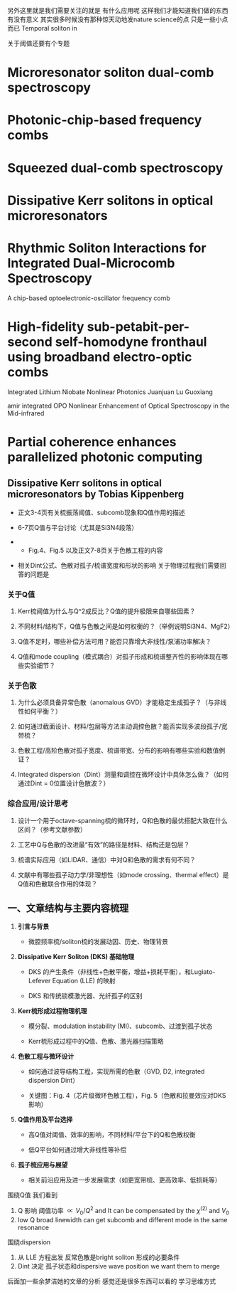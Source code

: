 另外这里就是我们需要关注的就是 有什么应用呢 这样我们才能知道我们做的东西有没有意义 
其实很多时候没有那种惊天动地发nature science的点 只是一些小点而已
Temporal soliton in 

关于阈值还要有个专题
# Microresonator soliton dual-comb spectroscopy

# Photonic-chip-based frequency combs
# Squeezed dual-comb spectroscopy
# Dissipative Kerr solitons in optical microresonators
# Rhythmic Soliton Interactions for Integrated Dual-Microcomb Spectroscopy
A chip-based optoelectronic-oscillator frequency comb
# High-fidelity sub-petabit-per-second self-homodyne fronthaul using broadband electro-optic combs

Integrated Lithium Niobate Nonlinear Photonics Juanjuan Lu Guoxiang

amir integrated OPO
Nonlinear Enhancement of Optical Spectroscopy in the Mid-infrared

# Partial coherence enhances parallelized photonic computing

## Dissipative Kerr solitons in optical microresonators by Tobias Kippenberg

- 正文3-4页有关梳振荡阈值、subcomb现象和Q值作用的描述
    
- 6-7页Q值与平台讨论（尤其是Si3N4段落）
- - Fig.4、Fig.5 以及正文7-8页关于色散工程的内容

- 相关Dint公式、色散对孤子/梳谱宽度和形状的影响
关于物理过程我们需要回答的问题是
### **关于Q值**

1. Kerr梳阈值为什么与Q^2成反比？Q值的提升极限来自哪些因素？
    
2. 不同材料/结构下，Q值与色散之间是如何权衡的？（举例说明Si3N4、MgF2）
    
3. Q值不足时，哪些补偿方法可用？能否只靠增大非线性/泵浦功率解决？
    
4. Q值和mode coupling（模式耦合）对孤子形成和梳谱整齐性的影响体现在哪些实验细节？
    

### **关于色散**

1. 为什么必须具备异常色散（anomalous GVD）才能稳定生成孤子？（与非线性如何平衡？）
    
2. 如何通过截面设计、材料/包层等方法主动调控色散？能否实现多波段孤子/宽带梳？
    
3. 色散工程/高阶色散对孤子宽度、梳谱带宽、分布的影响有哪些实验和数值例证？
    
4. Integrated dispersion（Dint）测量和调控在微环设计中具体怎么做？（如何通过Dint = 0位置设计色散波？）
    

### **综合应用/设计思考**

1. 设计一个用于octave-spanning梳的微环时，Q和色散的最优搭配大致在什么区间？（参考文献参数）
    
2. 工艺中Q与色散的改进最“有效”的路径是材料、结构还是包层？
    
3. 梳谱实际应用（如LIDAR、通信）中对Q和色散的需求有何不同？
    
4. 文献中有哪些孤子动力学/非理想性（如mode crossing、thermal effect）是Q值和色散联合作用的体现？

## 一、文章结构与主要内容梳理

1. **引言与背景**
    
    - 微腔频率梳/soliton梳的发展动因、历史、物理背景
        
2. **Dissipative Kerr Soliton (DKS) 基础物理**
    
    - DKS 的产生条件（非线性+色散平衡，增益+损耗平衡），和Lugiato-Lefever Equation (LLE) 的映射
        
    - DKS 和传统锁模激光器、光纤孤子的区别
        
3. **Kerr梳形成过程物理机理**
    
    - 模分裂、modulation instability (MI)、subcomb、过渡到孤子状态
        
    - Kerr梳形成过程中的Q值、色散、激光器扫描策略
        
4. **色散工程与微环设计**
    
    - 如何通过波导结构工程，实现所需的色散（GVD, D2, integrated dispersion Dint）
        
    - 关键图：Fig. 4（芯片级微环色散工程），Fig. 5（色散和拉曼效应对DKS影响）
        
5. **Q值作用及平台选择**
    
    - 高Q值对阈值、效率的影响，不同材料/平台下的Q和色散权衡
        
    - 低Q平台如何通过增大非线性等补偿
        
6. **孤子梳应用与展望**
    
    - 相关前沿应用及进一步发展需求（如更宽带梳、更高效率、低损耗等）

围绕Q值 我们看到 
1. Q 影响 阈值功率 $\propto V_0/Q^2$  and It can be compensated by the $\chi^{(2)}$ and $V_0$ 
2. low Q broad linewidth can get subcomb and different mode in the same resonance

围绕dispersion
1. 从 LLE 方程出发 反常色散是bright soliton 形成的必要条件
2. Dint 决定 孤子状态和dispersive wave position we want them to merge

后面加一些余梦洁她的文章的分析 感觉还是很多东西可以看的
学习思维方式


